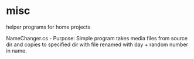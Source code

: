 # misc
helper programs for home projects

NameChanger.cs - 
Purpose: Simple program takes media files from source dir and copies to specified dir with file renamed with day + random number in name.  
